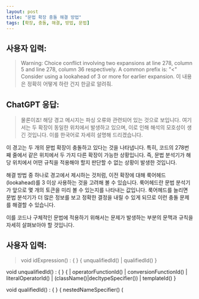 ```yaml
---
layout: post
title: "문법 확장 충돌 해결 방법"
tags: [확장, 충돌, 해결, 방법, 문법]
---
```


## 사용자 입력:
> Warning: Choice conflict involving two expansions at
         line 278, column 5 and line 278, column 36 respectively.
         A common prefix is: <Identifier> "<"
         Consider using a lookahead of 3 or more for earlier expansion. 이 내용은 정확히 어떻게 하란 건지 한글로 알려줘.

## ChatGPT 응답:
> 물론이죠! 해당 경고 메시지는 파싱 오류와 관련되어 있는 것으로 보입니다. 여기서는 두 확장이 동일한 위치에서 발생하고 있으며, 이로 인해 해석의 모호성이 생긴 것입니다. 이를 한국어로 자세히 설명해 드리겠습니다.

이 경고는 두 개의 문법 확장이 충돌하고 있다는 것을 나타냅니다. 특히, 코드의 278번째 줄에서 같은 위치에서 두 가지 다른 확장이 가능한 상황입니다. 즉, 문법 분석기가 해당 위치에서 어떤 규칙을 적용해야 할지 판단할 수 없는 상황이 발생한 것입니다.

해결 방법 중 하나로 경고에서 제시하는 것처럼, 이전 확장에 대해 룩어헤드(lookahead)를 3 이상 사용하는 것을 고려해 볼 수 있습니다. 룩어헤드란 문법 분석기가 앞으로 몇 개의 토큰을 미리 볼 수 있는지를 나타내는 값입니다. 룩어헤드를 늘리면 문법 분석기가 더 많은 정보를 보고 정확한 결정을 내릴 수 있게 되므로 이런 충돌 문제를 해결할 수 있습니다.

이를 코드나 구체적인 문법에 적용하기 위해서는 문제가 발생하는 부분의 문맥과 규칙을 자세히 살펴보아야 할 것입니다.

## 사용자 입력:
> void idExpression() :
{
}
{
    unqualifiedId() | qualifiedId()
}

void unqualifiedId() :
{
}
{
    <Identifier>
    | operatorFunctionId()
    | conversionFunctionId()
    | literalOperatorId()
    | <Tilde> (className()|decltypeSpecifier())
    | templateId()
}

void qualifiedId() :
{
}
{
    nestedNameSpecifier() (<Template>)? unqualifiedId()
}  위에서 ne 278, column 5 and line 278, column 36  이 부분이 unqualifiedId() | qualifiedId() 인데, 어떻게 하란 건지 모르겠어.

## ChatGPT 응답:
> 문제가 되는 부분이 {% raw %}`unqualifiedId() | qualifiedId()`{% endraw %}에 있는 것이라면, 이 부분에서의 선택 구문이 어떻게 처리되어야 할지에 대한 모호성이 발생하고 있을 수 있습니다. 두 함수 간의 구분이 충분하지 않아서, 파서가 어떤 것을 선택해야 할지 결정할 수 없는 상황인 것 같습니다.

이 문제를 해결하기 위해 보다 구체적인 구분 기준을 마련해야 할 수도 있습니다. 현재 제공된 코드만으로는 전체 문맥을 파악하기 어려워 정확한 해결책을 제시하기가 어렵습니다만, 일반적으로 다음과 같은 방법들을 고려해 볼 수 있을 것입니다.

1. **룩어헤드 증가**: 이미 언급했던 것처럼, 룩어헤드를 증가시키면 문법 분석기가 더 많은 정보를 보고 정확한 결정을 내릴 수 있게 됩니다.

2. **규칙 재정의**: {% raw %}`unqualifiedId`{% endraw %}와 {% raw %}`qualifiedId`{% endraw %}의 정의를 좀 더 세분화하거나 명확하게 하여, 충돌을 제거할 수 있습니다. 두 함수 간에 어떤 특별한 순서나 조건이 있는지, 또는 특별한 토큰을 통해 구분할 수 있는지 확인해 볼 필요가 있을 것입니다.

3. **에러 메시지 분석**: 사용하고 있는 파서 도구가 제공하는 에러 메시지나 문서를 자세히 살펴보면, 이 문제를 어떻게 해결할 수 있는지에 대한 구체적인 가이드를 찾을 수도 있습니다.

4. **테스트와 디버깅**: 간단한 예제를 만들어 파싱을 시도하면서, 어떤 부분에서 충돌이 발생하는지 디버깅해 보는 것도 유용할 수 있습니다.

위 방법들을 조합하여 문제를 접근하면, 충돌 문제를 해결할 수 있을 것으로 기대됩니다.

## 사용자 입력:
> 룩어헤드를 적용한다면, 위에 코드에서 어떻게 하란 건지 모르겠어.

## ChatGPT 응답:
> 룩어헤드는 문법 분석기가 다음에 오는 토큰을 몇 개까지 미리 볼 수 있는지를 지정하는 값입니다. 일부 파싱 도구에서는 이 값을 직접 설정할 수 있으며, 이를 통해 문법의 모호성을 해결할 수 있습니다. 하지만, 제공하신 코드만으로는 어떤 파싱 도구를 사용하고 있는지 알 수 없기 때문에 특정 도구에 대한 구체적인 지시사항을 제공하기 어려워 보입니다.

일반적으로, 룩어헤드를 적용하기 위해서는 파서 생성 시에 룩어헤드 값을 설정해야 합니다. 예를 들어, JavaCC와 같은 도구를 사용하는 경우, .jj 파일 상단에서 {% raw %}`LOOKAHEAD`{% endraw %} 값을 설정할 수 있습니다.

{% raw %}```java
options {
    LOOKAHEAD = 3;
}
```{% endraw %}

ANTLR와 같은 도구에서는 문법 파일 내에서 특정 규칙에 대해 룩어헤드를 설정할 수 있을 것입니다.

만약 룩어헤드만으로 문제가 해결되지 않는다면, 그 대신 문법 자체를 재구조화하는 방법을 고려해야 할 수도 있습니다. {% raw %}`unqualifiedId`{% endraw %}와 {% raw %}`qualifiedId`{% endraw %} 사이의 구분을 더 명확하게 할 수 있는 방법을 찾아 적용하는 것이 좋을 것 같습니다.

최종적으로, 사용 중인 파싱 도구의 공식 문서나 커뮤니티를 참고하면, 해당 도구에서 룩어헤드를 어떻게 설정하고 사용하는지에 대한 구체적인 지침을 찾을 수 있을 것입니다.

## 사용자 입력:
> 파싱도구는 javaCC야. 어떻게 해야 해?

## ChatGPT 응답:
> JavaCC에서 룩어헤드를 설정하는 방법은 상황에 따라 달라질 수 있습니다. 복잡한 문법 구조에서 모호성을 해결하려면 특정 규칙에 대한 룩어헤드를 조정할 수 있습니다.

아래에는 일반적인 방법을 몇 가지 설명하겠습니다:

1. **전역 룩어헤드 설정**: 파일 상단에 전역적인 룩어헤드 값을 설정할 수 있습니다.

   {% raw %}```java
   options {
       LOOKAHEAD = 3;
   }
   ```{% endraw %}

2. **특정 규칙에 대한 룩어헤드 설정**: 특정 규칙에서만 룩어헤드를 변경하려면 규칙 정의 앞에 룩어헤드 값을 지정합니다.

   {% raw %}```java
   void idExpression() : 
   {
       LOOKAHEAD(3)
   }
   {
       unqualifiedId() | qualifiedId()
   }
   ```{% endraw %}

   이 예제에서는 {% raw %}`idExpression`{% endraw %} 규칙에 대해 룩어헤드 값을 3으로 설정했습니다.

3. **보다 정밀한 룩어헤드 제어**: 필요에 따라 특정 토큰을 미리 보도록 복잡한 룩어헤드 표현식을 작성할 수도 있습니다.

   {% raw %}```java
   void idExpression() : 
   {
       LOOKAHEAD(3) unqualifiedId() | LOOKAHEAD(3) qualifiedId()
   }
   {
   }
   ```{% endraw %}

룩어헤드 설정을 변경한 후에는 충돌 경고가 사라지는지 확인해 보세요. 룩어헤드만으로 문제가 해결되지 않는다면, 문법 규칙을 재조정해야 할 수도 있습니다. 해당 규칙이 어떻게 동작해야 하는지에 대한 문맥을 정확히 이해하고, {% raw %}`unqualifiedId`{% endraw %}와 {% raw %}`qualifiedId`{% endraw %} 간의 차이를 더 명확하게 표현해야 할 수도 있습니다.

JavaCC 문서나 튜토리얼을 참고하면 룩어헤드와 관련된 더 많은 옵션과 정보를 얻을 수 있을 것입니다.

